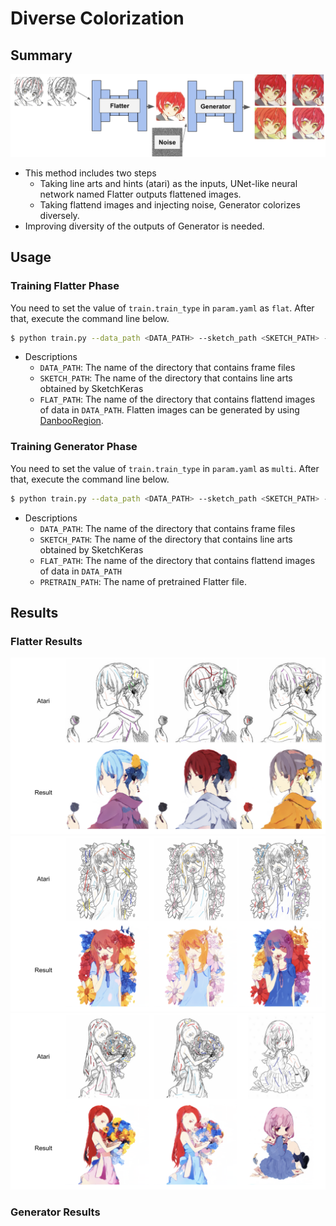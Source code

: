 # Diverse Colorization

## Summary

![](./data/concept.png)

- This method includes two steps
  - Taking line arts and hints (atari) as the inputs, UNet-like neural network named Flatter outputs flattened images.
  - Taking flattend images and injecting noise, Generator colorizes diversely.
- Improving diversity of the outputs of Generator is needed.

## Usage

### Training Flatter Phase
You need to set the value of `train.train_type` in `param.yaml` as `flat`. After that, execute the command line below.

```bash
$ python train.py --data_path <DATA_PATH> --sketch_path <SKETCH_PATH> --flat_path <FLAT_PATH>
```
- Descriptions
    - `DATA_PATH`: The name of the directory that contains frame files
    - `SKETCH_PATH`: The name of the directory that contains line arts obtained by SketchKeras
    - `FLAT_PATH`: The name of the directory that contains flattend images of data in `DATA_PATH`. Flatten images can be generated by using [DanbooRegion](https://github.com/lllyasviel/DanbooRegion).

### Training Generator Phase
You need to set the value of `train.train_type` in `param.yaml` as `multi`. After that, execute the command line below.

```bash
$ python train.py --data_path <DATA_PATH> --sketch_path <SKETCH_PATH> --flat_path <FLAT_PATH> --pretrain_path <PRETRAIN_PATH>
```
- Descriptions
    - `DATA_PATH`: The name of the directory that contains frame files
    - `SKETCH_PATH`: The name of the directory that contains line arts obtained by SketchKeras
    - `FLAT_PATH`: The name of the directory that contains flattend images of data in `DATA_PATH`
    - `PRETRAIN_PATH`: The name of pretrained Flatter file.

## Results

### Flatter Results
![](./data/flatten2.png)
![](./data/flatten3.png)
![](./data/flatten1.png)

### Generator Results